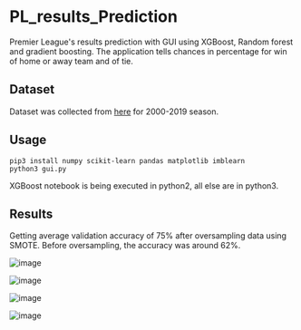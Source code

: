 # PL_results_Prediction
Premier League's results prediction with GUI using XGBoost, Random forest and gradient boosting.
The application tells chances in percentage for win of home or away team and of tie.

## Dataset
Dataset was collected from [here](http://football-data.co.uk/englandm.php) for 2000-2019 season.

## Usage
```
pip3 install numpy scikit-learn pandas matplotlib imblearn
python3 gui.py
```
XGBoost notebook is being executed in python2, all else are in python3.

## Results
Getting average validation accuracy of 75% after oversampling data using SMOTE. Before oversampling, the accuracy was around 62%.

![image](https://user-images.githubusercontent.com/28213136/79128457-fc64a780-7dbc-11ea-8696-7c7750ce3bb4.png)

![image](https://user-images.githubusercontent.com/28213136/79128789-86ad0b80-7dbd-11ea-9087-2b5bfc5edb75.png)

![image](https://user-images.githubusercontent.com/28213136/79128875-a8a68e00-7dbd-11ea-9309-b49551becaf8.png)

![image](https://user-images.githubusercontent.com/28213136/79128922-bc51f480-7dbd-11ea-8fa2-0bb31a3268de.png)
